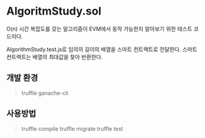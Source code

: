 # AlgoritmStudy.sol
O(n) 시간 복잡도를 갖는 알고리즘이 EVM에서 동작 가능한지 알아보기 위한 테스트 코드이다.

AlgorithmStudy.test.js로 임의의 길이의 배열을 스마트 컨트랙트로 전달한다.
스마트 컨트랙트는 배열의 최대값을 찾아 반환한다.

## 개발 환경
> truffle
> ganache-cli

## 사용방법
> truffle compile
> truffle migrate
> truffle test
